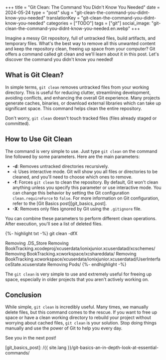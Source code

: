 +++
title = "Git Clean: The Command You Didn't Know You Needed"
date = 2024-05-24
type = "post"
slug = "git-clean-the-command-you-didnt-know-you-needed"
translationKey = "git-clean-the-command-you-didnt-know-you-needed"
categories = ["TODO"]
tags = ["git"]
social_image: "git-clean-the-command-you-didnt-know-you-needed.en.webp"
+++

<p class="intro"><span class="dropcap">I</span>magine a messy Git repository, full of untracked files, build artifacts, and temporary files. What's the best way to remove all this unwanted content and keep the repository clean, freeing up space from your computer? Git offers a command called git clean and we'll learn about it in this post. Let's discover the command you didn't know you needed!</p>

## What is Git Clean?

In simple terms, `git clean` removes untracked files from your working directory. This is useful for reducing clutter, streamlining development, avoiding conflicts, and enhancing the overall Git experience.  Many projects generate caches, binaries, or download external libraries which can take up significant space. This command helps clean the entire repository. 

Don't worry, `git clean` doesn't touch tracked files (files already staged or committed). 

## How to Use Git Clean

The command is very simple to use. Just type `git clean` on the command line followed by some parameters. Here are the main parameters:

- **-d**: Removes untracked directories recursively.
- **-i**: Uses interactive mode. Git will show you all files or directories to be cleaned, and you'll need to choose which ones to remove.
- **-f**: Forces `git clean` to clean the repository. By default, Git won't clean anything unless you specify this parameter or use interactive mode. You can change this behavior by setting the Git configuration `clean.requireForce` to `false`. For more information on Git configuration, refer to the [Git Basics post][git_basics_post].
- **-X**: Removes only files ignored by Git using the `.gitignore` file.

You can combine these parameters to perform different clean operations. After execution, you'll see a list of deleted files.

{%- highlight txt -%}
git clean -dfX

Removing .DS_Store
Removing BookTracking.xcodeproj/xcuserdata/ionixjunior.xcuserdatad/xcschemes/
Removing BookTracking.xcworkspace/xcshareddata/
Removing BookTracking.xcworkspace/xcuserdata/ionixjunior.xcuserdatad/UserInterfaceState.xcuserstate
Removing Pods/
{%- endhighlight -%}

The `git clean` is very simple to use and extremely useful for freeing up space, especially in older projects that you aren't actively working on.

## Conclusion

While simple, `git clean` is incredibly useful.  Many times, we manually delete files, but this command comes to the rescue. If you want to free up space or have a clean working directory to rebuild your project without worrying about cached files, `git clean` is your solution. Stop doing things manually and use the power of Git to help you every day.

See you in the next post!

[git_basics_post]: /{{ site.lang }}/git-basics-an-in-depth-look-at-essential-commands/